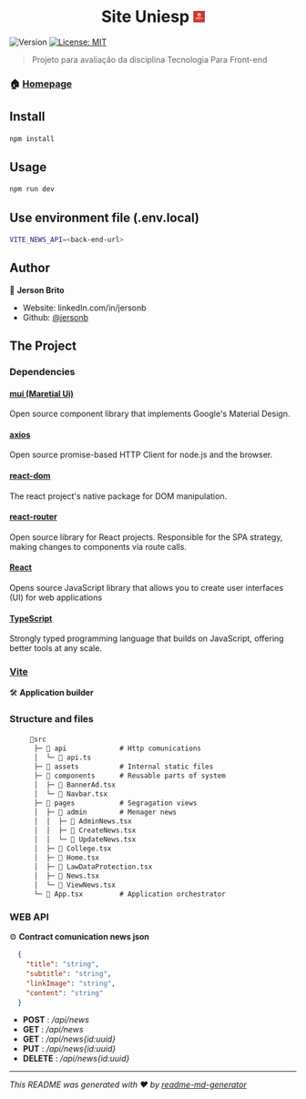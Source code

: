 <h1 align="center">Site Uniesp <img src="./public/uniesp.jpg" width="4%"/> </h1>
<p>
  <img alt="Version" src="https://img.shields.io/badge/version-1.0.1-blue.svg?cacheSeconds=2592000" />
  <a href="#" target="_blank">
    <img alt="License: MIT" src="https://img.shields.io/badge/License-MIT-yellow.svg" />
  </a>
</p>

> Projeto para avaliação da disciplina Tecnologia Para Front-end

### 🏠 [Homepage](http://localhost:5173/)

## Install

```sh
npm install
```

## Usage

```sh
npm run dev
```

## Use environment file (.env.local)

``` sh
VITE_NEWS_API=<back-end-url>
```

## Author

👤 **Jerson Brito**

* Website: linkedIn.com/in/jersonb
* Github: [@jersonb](https://github.com/jersonb)

## The Project

### Dependencies

#### [mui (Maretial Ui)](https://mui.com/)

Open source component library that implements Google's Material Design.

#### [axios](https://axios-http.com/)

Open source promise-based HTTP Client for node.js and the browser.

#### [react-dom](https://pt-br.react.dev/reference/react-dom)

The react project's native package for DOM manipulation.

#### [react-router](https://reactrouter.com/)

Open source library for React projects. Responsible for the SPA strategy, making changes to components via route calls.

#### [React](https://react.dev/)

Opens source JavaScript library that allows you to create user interfaces (UI) for web applications

#### [TypeScript](https://www.typescriptlang.org/)

Strongly typed programming language that builds on JavaScript, offering better tools at any scale.

### [Vite](https://vite.dev/)

🛠️ **Application builder**

### Structure and files

``` .
     📂src 
      ├─ 📂 api             # Http comunications 
      │  └─ 📃 api.ts                   
      ├─ 📂 assets          # Internal static files
      ├─ 📂 components      # Reusable parts of system
      │  ├─ 📃 BannerAd.tsx
      │  └─ 📃 Navbar.tsx
      ├─ 📂 pages           # Segragation views
      │  ├─ 📂 admin        # Menager news
      │  │  ├─ 📃 AdminNews.tsx
      │  │  ├─ 📃 CreateNews.tsx
      │  │  └─ 📃 UpdateNews.tsx
      │  ├─ 📃 College.tsx
      │  ├─ 📃 Home.tsx
      │  ├─ 📃 LawDataProtection.tsx
      │  ├─ 📃 News.tsx
      │  └─ 📃 ViewNews.tsx
      └─ 📃 App.tsx         # Application orchestrator
```

### WEB API

⚙️ **Contract comunication news json**

``` json
  {
    "title": "string",
    "subtitle": "string",
    "linkImage": "string",
    "content": "string"
  }
```

* **POST** : */api/news*
* **GET** : */api/news*
* **GET** : */api/news{id:uuid}*
* **PUT** : */api/news{id:uuid}*
* **DELETE** : */api/news{id:uuid}*

***

*This README was generated with ❤️ by [readme-md-generator](https://github.com/kefranabg/readme-md-generator)*
